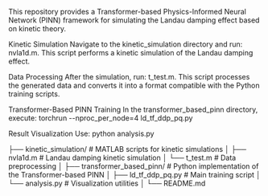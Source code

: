 This repository provides a Transformer-based Physics-Informed Neural Network (PINN) framework for simulating the Landau damping effect based on kinetic theory.

Kinetic Simulation
Navigate to the kinetic_simulation directory and run: nvla1d.m. This script performs a kinetic simulation of the Landau damping effect.

Data Processing
After the simulation, run: t_test.m. This script processes the generated data and converts it into a format compatible with the Python training scripts.

Transformer-Based PINN Training
In the transformer_based_pinn directory, execute: torchrun --nproc_per_node=4 ld_tf_ddp_pq.py

Result Visualization
Use: python analysis.py

├── kinetic_simulation/        # MATLAB scripts for kinetic simulations
│   ├── nvla1d.m               # Landau damping kinetic simulation
│   └── t_test.m               # Data preprocessing
│
├── transformer_based_pinn/    # Python implementation of the Transformer-based PINN
│   ├── ld_tf_ddp_pq.py        # Main training script
│   └── analysis.py            # Visualization utilities
│
└── README.md
